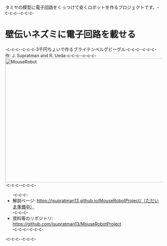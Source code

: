 タミヤの模型に電子回路をくっつけて安くロボットを作るプロジェクトです。-c-c-c--c-c-c-<h1>壁伝いネズミに電子回路を載せる</h1>-c-c-c--c-c-c-3千円ちょいで作るブライテンベルグビーグル-c-c-c--c-c-c-作: J. Supratman and R. Ueda-c-c-c--c-c-c-<a href="https://lab.ueda.asia/wp-content/uploads/2016/08/MouseRobot.jpg"><img src="https://lab.ueda.asia/wp-content/uploads/2016/08/MouseRobot-1024x768.jpg" alt="MouseRobot" width="530" height="398" class="aligncenter size-large wp-image-1125" /></a>-c-c-c--c-c-c-<ul>-c-c-c-	<li>解説ページ: https://jsupratman13.github.io/MouseRobotProject/（ただいま準備中）</li>-c-c-c-	<li>資料等のリポジトリ: <a href="https://github.com/jsupratman13/MouseRobotProject" target="_blank">https://github.com/jsupratman13/MouseRobotProject</a></li>-c-c-c--c-c-c-</ul>-c-c-c--c-c-c-
